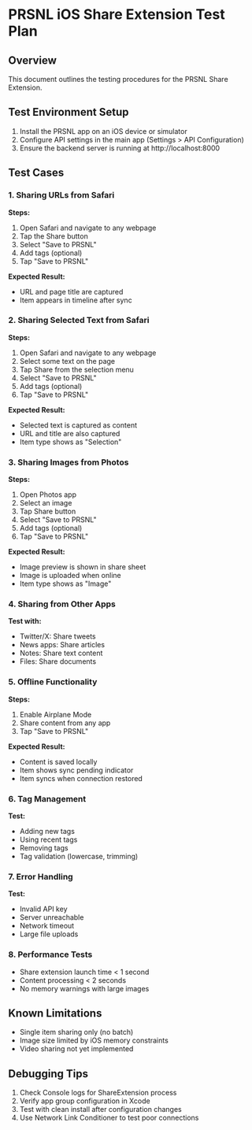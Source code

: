 # PRSNL iOS Share Extension Test Plan

## Overview
This document outlines the testing procedures for the PRSNL Share Extension.

## Test Environment Setup
1. Install the PRSNL app on an iOS device or simulator
2. Configure API settings in the main app (Settings > API Configuration)
3. Ensure the backend server is running at http://localhost:8000

## Test Cases

### 1. Sharing URLs from Safari
**Steps:**
1. Open Safari and navigate to any webpage
2. Tap the Share button
3. Select "Save to PRSNL"
4. Add tags (optional)
5. Tap "Save to PRSNL"

**Expected Result:**
- URL and page title are captured
- Item appears in timeline after sync

### 2. Sharing Selected Text from Safari
**Steps:**
1. Open Safari and navigate to any webpage
2. Select some text on the page
3. Tap Share from the selection menu
4. Select "Save to PRSNL"
5. Add tags (optional)
6. Tap "Save to PRSNL"

**Expected Result:**
- Selected text is captured as content
- URL and title are also captured
- Item type shows as "Selection"

### 3. Sharing Images from Photos
**Steps:**
1. Open Photos app
2. Select an image
3. Tap Share button
4. Select "Save to PRSNL"
5. Add tags (optional)
6. Tap "Save to PRSNL"

**Expected Result:**
- Image preview is shown in share sheet
- Image is uploaded when online
- Item type shows as "Image"

### 4. Sharing from Other Apps
**Test with:**
- Twitter/X: Share tweets
- News apps: Share articles
- Notes: Share text content
- Files: Share documents

### 5. Offline Functionality
**Steps:**
1. Enable Airplane Mode
2. Share content from any app
3. Tap "Save to PRSNL"

**Expected Result:**
- Content is saved locally
- Item shows sync pending indicator
- Item syncs when connection restored

### 6. Tag Management
**Test:**
- Adding new tags
- Using recent tags
- Removing tags
- Tag validation (lowercase, trimming)

### 7. Error Handling
**Test:**
- Invalid API key
- Server unreachable
- Network timeout
- Large file uploads

### 8. Performance Tests
- Share extension launch time < 1 second
- Content processing < 2 seconds
- No memory warnings with large images

## Known Limitations
- Single item sharing only (no batch)
- Image size limited by iOS memory constraints
- Video sharing not yet implemented

## Debugging Tips
1. Check Console logs for ShareExtension process
2. Verify app group configuration in Xcode
3. Test with clean install after configuration changes
4. Use Network Link Conditioner to test poor connections